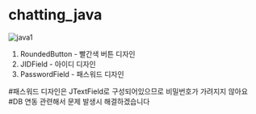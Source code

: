 # chatting_java


![java1](https://user-images.githubusercontent.com/105403396/205471852-b9888b66-851b-4343-8711-f1c528d3f3bd.PNG)

1. RoundedButton -  빨간색 버튼 디자인
2. JIDField - 아이디 디자인
3. PasswordField - 패스워드 디자인

#패스워드 디자인은 JTextField로 구성되어있으므로 비밀번호가 가려지지 않아요   
#DB 연동 관련해서 문제 발생시 해결하겠습니다
